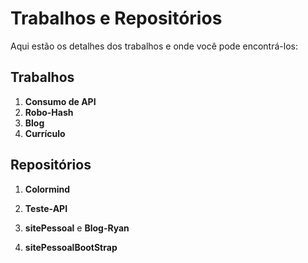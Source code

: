 # Trabalhos e Repositórios

Aqui estão os detalhes dos trabalhos e onde você pode encontrá-los:

## Trabalhos

1. **Consumo de API**
2. **Robo-Hash**
3. **Blog**
4. **Currículo**

## Repositórios

1. **Colormind**
  
2. **Teste-API**
   
3. **sitePessoal** e **Blog-Ryan**
    
4. **sitePessoalBootStrap**
    

 

